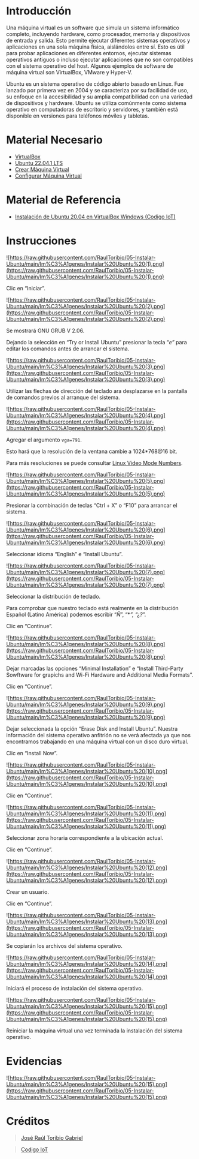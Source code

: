 # Introducción

Una máquina virtual es un software que simula un sistema informático completo, incluyendo hardware, como procesador, memoria y dispositivos de entrada y salida. Esto permite ejecutar diferentes sistemas operativos y aplicaciones en una sola máquina física, aislándolos entre sí. Esto es útil para probar aplicaciones en diferentes entornos, ejecutar sistemas operativos antiguos o incluso ejecutar aplicaciones que no son compatibles con el sistema operativo del host. Algunos ejemplos de software de máquina virtual son VirtualBox, VMware y Hyper-V.

Ubuntu es un sistema operativo de código abierto basado en Linux. Fue lanzado por primera vez en 2004 y se caracteriza por su facilidad de uso, su enfoque en la accesibilidad y su amplia compatibilidad con una variedad de dispositivos y hardware. Ubuntu se utiliza comúnmente como sistema operativo en computadoras de escritorio y servidores, y también está disponible en versiones para teléfonos móviles y tabletas.

# Material Necesario

- [VirtualBox](https://github.com/RaulToribio/01-Instalar-VirtualBox)
- [Ubuntu 22.04.1 LTS](https://github.com/RaulToribio/02-Descargar-Ubuntu)
- [Crear Máquina Virtual](https://github.com/RaulToribio/03-Crear-Maquina-Virtual)
- [Configurar Máquina Virtual](https://github.com/RaulToribio/04-Configurar-Maquina-Virtual)

# Material de Referencia

- [Instalación de Ubuntu 20.04 en VirtualBox Windows (Codigo IoT)](https://edu.codigoiot.com/course/view.php?id=812)

# Instrucciones

![https://raw.githubusercontent.com/RaulToribio/05-Instalar-Ubuntu/main/Im%C3%A1genes/Instalar%20Ubuntu%20(1).png](https://raw.githubusercontent.com/RaulToribio/05-Instalar-Ubuntu/main/Im%C3%A1genes/Instalar%20Ubuntu%20(1).png)

Clic en “Iniciar”.

![https://raw.githubusercontent.com/RaulToribio/05-Instalar-Ubuntu/main/Im%C3%A1genes/Instalar%20Ubuntu%20(2).png](https://raw.githubusercontent.com/RaulToribio/05-Instalar-Ubuntu/main/Im%C3%A1genes/Instalar%20Ubuntu%20(2).png)

Se mostrará GNU GRUB V 2.06.

Dejando la selección en “Try or Install Ubuntu” presionar la tecla “*e”* para editar los comandos antes de arrancar el sistema.

![https://raw.githubusercontent.com/RaulToribio/05-Instalar-Ubuntu/main/Im%C3%A1genes/Instalar%20Ubuntu%20(3).png](https://raw.githubusercontent.com/RaulToribio/05-Instalar-Ubuntu/main/Im%C3%A1genes/Instalar%20Ubuntu%20(3).png)

Utilizar las flechas de dirección del teclado ara desplazarse en la pantalla de comandos previos al arranque del sistema.

![https://raw.githubusercontent.com/RaulToribio/05-Instalar-Ubuntu/main/Im%C3%A1genes/Instalar%20Ubuntu%20(4).png](https://raw.githubusercontent.com/RaulToribio/05-Instalar-Ubuntu/main/Im%C3%A1genes/Instalar%20Ubuntu%20(4).png)

Agregar el argumento `vga=791`.

Esto hará que la resolución de la ventana cambie a 1024*768@16 bit.

Para más resoluciones se puede consultar [Linux Video Mode Numbers](https://en.wikipedia.org/wiki/VESA_BIOS_Extensions#Linux_video_mode_numbers).

![https://raw.githubusercontent.com/RaulToribio/05-Instalar-Ubuntu/main/Im%C3%A1genes/Instalar%20Ubuntu%20(5).png](https://raw.githubusercontent.com/RaulToribio/05-Instalar-Ubuntu/main/Im%C3%A1genes/Instalar%20Ubuntu%20(5).png)

Presionar la combinación de teclas “Ctrl + X” o “F10” para arrancar el sistema.

![https://raw.githubusercontent.com/RaulToribio/05-Instalar-Ubuntu/main/Im%C3%A1genes/Instalar%20Ubuntu%20(6).png](https://raw.githubusercontent.com/RaulToribio/05-Instalar-Ubuntu/main/Im%C3%A1genes/Instalar%20Ubuntu%20(6).png)

Seleccionar idioma “English” e “Install Ubuntu”.

![https://raw.githubusercontent.com/RaulToribio/05-Instalar-Ubuntu/main/Im%C3%A1genes/Instalar%20Ubuntu%20(7).png](https://raw.githubusercontent.com/RaulToribio/05-Instalar-Ubuntu/main/Im%C3%A1genes/Instalar%20Ubuntu%20(7).png)

Seleccionar la distribución de teclado.

Para comprobar que nuestro teclado está realmente en la distribución Español (Latino América) podemos escribir “*Ñ*”, “***”, “*¿?*”.

Clic en “Continue”.

![https://raw.githubusercontent.com/RaulToribio/05-Instalar-Ubuntu/main/Im%C3%A1genes/Instalar%20Ubuntu%20(8).png](https://raw.githubusercontent.com/RaulToribio/05-Instalar-Ubuntu/main/Im%C3%A1genes/Instalar%20Ubuntu%20(8).png)

Dejar marcadas las opciones “Minimal Installation” e “Install Third-Party Sowftware for grapichs and Wi-Fi Hardware and Additional Media Formats”.

Clic en “Continue”.

![https://raw.githubusercontent.com/RaulToribio/05-Instalar-Ubuntu/main/Im%C3%A1genes/Instalar%20Ubuntu%20(9).png](https://raw.githubusercontent.com/RaulToribio/05-Instalar-Ubuntu/main/Im%C3%A1genes/Instalar%20Ubuntu%20(9).png)

Dejar seleccionada la opción “Erase Disk and Install Ubuntu”. Nuestra información del sistema operativo anfitrión no se verá afectada ya que nos encontramos trabajando en una máquina virtual con un disco duro virtual.

Clic en “Install Now”.

![https://raw.githubusercontent.com/RaulToribio/05-Instalar-Ubuntu/main/Im%C3%A1genes/Instalar%20Ubuntu%20(10).png](https://raw.githubusercontent.com/RaulToribio/05-Instalar-Ubuntu/main/Im%C3%A1genes/Instalar%20Ubuntu%20(10).png)

Clic en “Continue”.

![https://raw.githubusercontent.com/RaulToribio/05-Instalar-Ubuntu/main/Im%C3%A1genes/Instalar%20Ubuntu%20(11).png](https://raw.githubusercontent.com/RaulToribio/05-Instalar-Ubuntu/main/Im%C3%A1genes/Instalar%20Ubuntu%20(11).png)

Seleccionar zona horaria correspondiente a la ubicación actual.

Clic en “Continue”.

![https://raw.githubusercontent.com/RaulToribio/05-Instalar-Ubuntu/main/Im%C3%A1genes/Instalar%20Ubuntu%20(12).png](https://raw.githubusercontent.com/RaulToribio/05-Instalar-Ubuntu/main/Im%C3%A1genes/Instalar%20Ubuntu%20(12).png)

Crear un usuario.

Clic en “Continue”.

![https://raw.githubusercontent.com/RaulToribio/05-Instalar-Ubuntu/main/Im%C3%A1genes/Instalar%20Ubuntu%20(13).png](https://raw.githubusercontent.com/RaulToribio/05-Instalar-Ubuntu/main/Im%C3%A1genes/Instalar%20Ubuntu%20(13).png)

Se copiarán los archivos del sistema operativo.

![https://raw.githubusercontent.com/RaulToribio/05-Instalar-Ubuntu/main/Im%C3%A1genes/Instalar%20Ubuntu%20(14).png](https://raw.githubusercontent.com/RaulToribio/05-Instalar-Ubuntu/main/Im%C3%A1genes/Instalar%20Ubuntu%20(14).png)

Iniciará el proceso de instalación del sistema operativo.

![https://raw.githubusercontent.com/RaulToribio/05-Instalar-Ubuntu/main/Im%C3%A1genes/Instalar%20Ubuntu%20(15).png](https://raw.githubusercontent.com/RaulToribio/05-Instalar-Ubuntu/main/Im%C3%A1genes/Instalar%20Ubuntu%20(15).png)

Reiniciar la máquina virtual una vez terminada la instalación del sistema operativo.

# Evidencias

![https://raw.githubusercontent.com/RaulToribio/05-Instalar-Ubuntu/main/Im%C3%A1genes/Instalar%20Ubuntu%20(15).png](https://raw.githubusercontent.com/RaulToribio/05-Instalar-Ubuntu/main/Im%C3%A1genes/Instalar%20Ubuntu%20(15).png)

# Créditos

> [José Raúl Toribio Gabriel](https://github.com/RaulToribio)
> 

> [Codigo IoT](https://github.com/codigo-iot)
>
